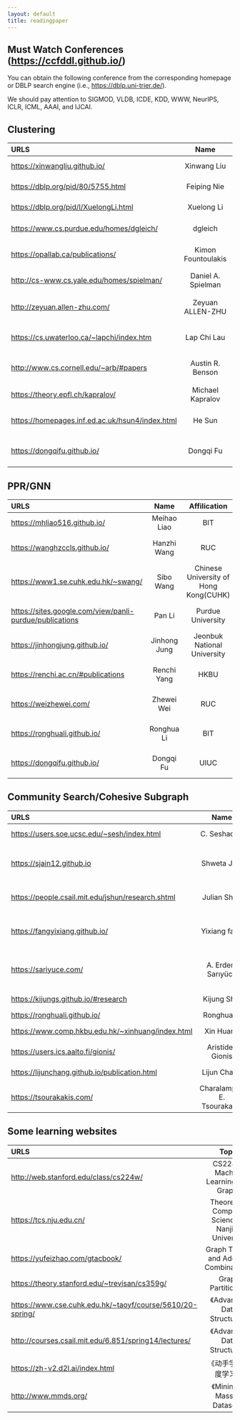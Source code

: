 ```yaml
---
layout: default
title: readingpaper
---
```



##  Must Watch Conferences (https://ccfddl.github.io/)
You can obtain the following conference from the corresponding homepage or DBLP search engine (i.e., https://dblp.uni-trier.de/). <br>

We should pay attention to SIGMOD, VLDB, ICDE, KDD, WWW, NeurIPS, ICLR, ICML, AAAI, and IJCAI. <br>



## Clustering


| URLS | Name | Affilication | Toptic |
|:----|:-----:|:-----:| ----:|
| https://xinwangliu.github.io/ | Xinwang Liu| NUDT | Deep Graph Clustering |
| https://dblp.org/pid/80/5755.html | Feiping Nie| NPU | Deep Graph Clustering |
| https://dblp.org/pid/l/XuelongLi.html | Xuelong Li |NPU | Deep Graph Clustering |
| https://www.cs.purdue.edu/homes/dgleich/ | dgleich | Purdue University | Local Clustering （theory） |
| https://opallab.ca/publications/  |  Kimon Fountoulakis  | University of  Waterloo |  Local Clustering （theory） |
| http://cs-www.cs.yale.edu/homes/spielman/ |  Daniel A. Spielman |   Yale  Univeristy  |  Spectral Graph Theory (theory） |
| http://zeyuan.allen-zhu.com/   |   Zeyuan ALLEN-ZHU  |  Meta FAIR Labs  |  Local Clustering/Improve Cluster (theory） |
| https://cs.uwaterloo.ca/~lapchi/index.htm  | Lap Chi Lau |  University of  Waterloo   | Spectral Graph Theory (theory） |
| http://www.cs.cornell.edu/~arb/#papers  | Austin R. Benson | Cornell University  | Higher-order Clustering (theory）|
| https://theory.epfl.ch/kapralov/      |  Michael Kapralov |  EPFL |    Spectral Graph Theory (theory） |
| https://homepages.inf.ed.ac.uk/hsun4/index.html | He Sun | University of Edinburgh | Spectral Graph Theory/Local Clustering (theory|
| https://dongqifu.github.io/ | Dongqi Fu | UIUC | Higher-order Clustering (theory）|


## PPR/GNN


| URLS | Name | Affilication | Toptic |
|:----|:-----:|:-----:| ----:|
| https://mhliao516.github.io/ | Meihao Liao | BIT | PPR |
| https://wanghzccls.github.io/  |  Hanzhi Wang  | RUC  |   PPR and GNN  |
| https://www1.se.cuhk.edu.hk/~swang/ |    Sibo Wang   |       Chinese University of Hong Kong(CUHK)  |  PPR and GNN |
| https://sites.google.com/view/panli-purdue/publications        |          Pan Li  |  Purdue University   |  PPR and GNN |
| https://jinhongjung.github.io/  |  Jinhong Jung   |  Jeonbuk National University   | PPR |
| https://renchi.ac.cn/#publications  |  Renchi Yang  |    HKBU  | PPR and GNN |
| https://weizhewei.com/ | Zhewei Wei | RUC | PPR and GNN |
| https://ronghuali.github.io/ | Ronghua Li | BIT | PPR and GNN | 
| https://dongqifu.github.io/ | Dongqi Fu | UIUC | PPR and GNN | 



## Community Search/Cohesive Subgraph

| URLS | Name | Affilication | Toptic |
|:----|:-----:|:-----:| ----:|
| https://users.soe.ucsc.edu/~sesh/index.html |  C. Seshadhri | University of California | Subgraph Counting  |
| https://sjain12.github.io  | Shweta Jain |  University of Utah | Subgraph Counting(Turan theorem for counting) |
| https://people.csail.mit.edu/jshun/research.shtml |  Julian Shun  |  MIT  |  Parallel Algorithms for cohesive subgraph |
| https://fangyixiang.github.io/  |   Yixiang fang   | CUHK(Shenzhen)  | Community Search/(higher-order) Densest  Subgraph |
| https://sariyuce.com/  |     A. Erdem Sarıyüce  | University at Buffalo | Hierarchical Dense Subgraph/Nucleus Decomposition |
| https://kijungs.github.io/#research | Kijung Shin  |  KAIST  | Cohesive Subgraph  |
| https://ronghuali.github.io/ | Ronghua Li | BIT | Kcore/Clique |
| https://www.comp.hkbu.edu.hk/~xinhuang/index.html | Xin Huang | HKBU | ktruss Community Search by Index  |
| https://users.ics.aalto.fi/gionis/ |   Aristides Gionis | KTH | Densest Subgraph  |
| https://lijunchang.github.io/publication.html  | Lijun Chang | USYD  | Cohesive Subgraph book |
| https://tsourakakis.com/  | Charalampos E. Tsourakakis  | Boston University | (Higher-order)Densest subgraph |



## Some learning websites


| URLS | Topic| Author |
|:----|:-----:|:-----:|
http://web.stanford.edu/class/cs224w/| CS224W: Machine Learning with Graphs| By Jure Leskovec|
https://tcs.nju.edu.cn/| Theoretical Computer Science at Nanjing University| Yitong Yin
https://yufeizhao.com/gtacbook/| Graph Theory and Additive Combinatorics| Yufei Zhao|
https://theory.stanford.edu/~trevisan/cs359g/ | Graph Partitioning | Luca Trevis|
|https://www.cse.cuhk.edu.hk/~taoyf/course/5610/20-spring/ |   《Advanced Data Structures》| Yufei Tao|
|http://courses.csail.mit.edu/6.851/spring14/lectures/ |  《Advanced Data Structures》| Erik Demaine |
|https://zh-v2.d2l.ai/index.html|  《动手学习深度学习》| Mu Li|
|http://www.mmds.org/  | 《Mining of Massive Datasets》 | Jure Leskovec|
